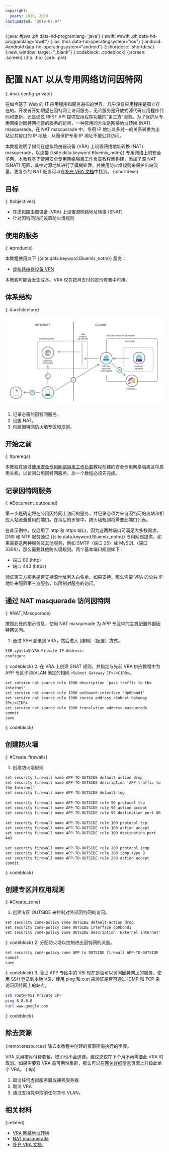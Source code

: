 ```yaml
---
copyright:
  years: 2018, 2019
lastupdated: "2019-03-07"
---
```


{:java: #java .ph data-hd-programlang='java'}
{:swift: #swift .ph data-hd-programlang='swift'}
{:ios: #ios data-hd-operatingsystem="ios"}
{:android: #android data-hd-operatingsystem="android"}
{:shortdesc: .shortdesc}
{:new_window: target="_blank"}
{:codeblock: .codeblock}
{:screen: .screen}
{:tip: .tip}
{:pre: .pre}

# 配置 NAT 以从专用网络访问因特网
{: #nat-config-private}

在如今基于 Web 的 IT 应用程序和服务遍布的世界，几乎没有应用程序是孤立存在的。开发者开始期望在因特网上访问服务，无论服务是开放式源代码应用程序代码和更新，还是通过 REST API 提供应用程序功能的“第三方”服务。为了保护从专用网络对因特网托管的服务的访问，一种常用的方法是网络地址转换 (NAT) masquerade。在 NAT masquerade 中，专用 IP 地址以多对一的关系转换为出站公共接口的 IP 地址，从而保护专用 IP 地址不被公共访问。  

本教程说明了如何在虚拟路由器设备 (VRA) 上设置网络地址转换 (NAT) masquerade，以连接 {{site.data.keyword.Bluemix_notm}} 专用网络上的安全子网。本教程基于[使用安全专用网络隔离工作负载](https://{DomainName}/docs/tutorials?topic=solution-tutorials-secure-network-enclosure#secure-network-enclosure)教程而构建，添加了源 NAT (SNAT) 配置，其中对源地址进行了模糊处理，并使用防火墙规则来保护出站流量。更复杂的 NAT 配置可以在[补充 VRA 文档]( https://{DomainName}/docs/infrastructure/virtual-router-appliance?topic=virtual-router-appliance-supplemental-vra-documentation#supplemental-vra-documentation)中找到。
{:shortdesc}

## 目标
{: #objectives}

-	在虚拟路由器设备 (VRA) 上设置源网络地址转换 (SNAT)
-	针对因特网访问设置防火墙规则

## 使用的服务
{: #products}

本教程使用以下 {{site.data.keyword.Bluemix_notm}} 服务： 

* [虚拟路由器设备 VPN](https://{DomainName}/docs/infrastructure/virtual-router-appliance?topic=virtual-router-appliance-about-the-vra#virtual-private-network-vpn-gateway)

本教程可能会发生成本。VRA 仅在按月支付的定价套餐中可用。

## 体系结构
{: #architecture}

<p style="text-align: center;">

  ![体系结构](images/solution35-nat-config-private/vra-nat.png)
</p>

1.	记录必需的因特网服务。
2.	设置 NAT。
3.	创建因特网防火墙专区和规则。

## 开始之前
{: #prereqs}

本教程在通过[使用安全专用网络隔离工作负载](https://{DomainName}/docs/tutorials?topic=solution-tutorials-secure-network-enclosure#secure-network-enclosure)教程创建的安全专用网络隔离区中启用主机，以访问公用因特网服务。后一个教程必须先完成。 

## 记录因特网服务
{: #Document_outbound}

第一步是确定将在公用因特网上访问的服务，并记录必须为来自因特网的出站和相应入站流量启用的端口。在稍后的步骤中，防火墙规则将需要此端口列表。 

在此示例中，仅启用了 http 和 https 端口，因为这两种端口可满足大多数需求。DNS 和 NTP 服务通过 {{site.data.keyword.Bluemix_notm}} 专用网络提供。如果需要这两种服务及其他服务，例如 SMTP（端口 25）或 MySQL（端口 3306），那么需要其他防火墙规则。两个基本端口规则如下：

-	端口 80 (http)
-	端口 443 (https)

验证第三方服务是否支持源地址列入白名单。如果支持，那么需要 VRA 的公共 IP 地址来配置第三方服务，以限制对服务的访问。 


## 通过 NAT masquerade 访问因特网 
{: #NAT_Masquerade}

按照此处的指示信息，使用 NAT masquerade 为 APP 专区中的主机配置外部因特网访问。 

1.	通过 SSH 登录到 VRA，然后进入 \[编辑\]（配置）方式。
   ```bash
   SSH vyatta@<VRA Private IP Address>
   configure
   ```
   {: codeblock}
2.	在 VRA 上创建 SNAT 规则，并指定与先前 VRA 供应教程中为 APP 专区子网/VLAN 确定的相同 `<Subnet Gateway IP>/<CIDR>`。 
   ```
   set service nat source rule 1000 description 'pass traffic to the internet'
   set service nat source rule 1000 outbound-interface 'dp0bond1'
   set service nat source rule 1000 source address <Subnet Gateway IP>/<CIDR>
   set service nat source rule 1000 translation address masquerade
   commit
   save
   ```
   {: codeblock}

## 创建防火墙
{: #Create_firewalls}

1.	创建防火墙规则 
   ```
   set security firewall name APP-TO-OUTSIDE default-action drop
   set security firewall name APP-TO-OUTSIDE description 'APP traffic to the Internet'
   set security firewall name APP-TO-OUTSIDE default-log

   set security firewall name APP-TO-OUTSIDE rule 90 protocol tcp
   set security firewall name APP-TO-OUTSIDE rule 90 action accept
   set security firewall name APP-TO-OUTSIDE rule 90 destination port 80

   set security firewall name APP-TO-OUTSIDE rule 100 protocol tcp
   set security firewall name APP-TO-OUTSIDE rule 100 action accept
   set security firewall name APP-TO-OUTSIDE rule 100 destination port 443

   set security firewall name APP-TO-OUTSIDE rule 200 protocol icmp
   set security firewall name APP-TO-OUTSIDE rule 200 icmp type 8
   set security firewall name APP-TO-OUTSIDE rule 200 action accept
   commit
   ```
   {: codeblock}

## 创建专区并应用规则
{: #Create_zone}

1.	创建专区 OUTSIDE 来控制对外部因特网的访问。
   ```
   set security zone-policy zone OUTSIDE default-action drop
   set security zone-policy zone OUTSIDE interface dp0bond1
   set security zone-policy zone OUTSIDE description 'External internet'
   ```
   {: codeblock}
2.	分配防火墙以控制进出因特网的流量。
   ```
   set security zone-policy zone APP to OUTSIDE firewall APP-TO-OUTSIDE 
   commit
   save
   ```
   {: codeblock}
3.	验证 APP 专区中的 VSI 现在是否可以访问因特网上的服务。使用 SSH 登录到本地 VSI，使用 ping 和 curl 来验证是否可通过 ICMP 和 TCP 来访问因特网上的站点。  
   ```bash
   ssh root@<VSI Private IP>
   ping 8.8.8.8
   curl www.google.com
   ```
   {: codeblock}

## 除去资源
{:removeresources}
除去本教程中创建的资源所需执行的步骤。 

VRA 采用按月付费套餐。取消也不会退费。建议您仅在下个月不再需要此 VRA 时取消。如果需要双 VRA 高可用性集群，那么可以在[网关详细信息](https://{DomainName}/classic/network/gatewayappliances)页面上升级此单个 VRA。
{:tip}  

1. 取消任何虚拟服务器或裸机服务器
2. 取消 VRA
3. 通过支持凭单取消任何其他 VLAN。 

## 相关材料
{:related}

-	[VRA 网络地址转换]( https://{DomainName}/docs/infrastructure/virtual-router-appliance?topic=virtual-router-appliance-about-the-vra#network-address-translation-nat-) 
-	[NAT masquerade]( https://{DomainName}/docs/infrastructure/virtual-router-appliance?topic=virtual-router-appliance-setting-up-nat-rules-on-vyatta-5400#one-to-many-nat-rule-masquerade-)
-	[补充 VRA 文档]( https://{DomainName}/docs/infrastructure/virtual-router-appliance?topic=virtual-router-appliance-supplemental-vra-documentation#supplemental-vra-documentation)。

